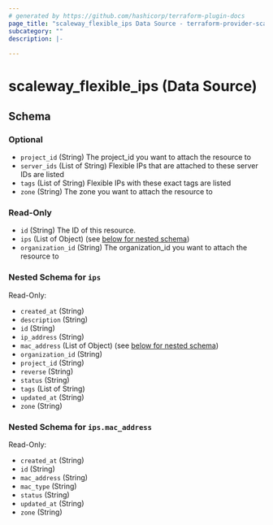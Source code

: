 ```yaml
---
# generated by https://github.com/hashicorp/terraform-plugin-docs
page_title: "scaleway_flexible_ips Data Source - terraform-provider-scaleway"
subcategory: ""
description: |-
  
---
```


# scaleway_flexible_ips (Data Source)





<!-- schema generated by tfplugindocs -->
## Schema

### Optional

- `project_id` (String) The project_id you want to attach the resource to
- `server_ids` (List of String) Flexible IPs that are attached to these server IDs are listed
- `tags` (List of String) Flexible IPs with these exact tags are listed
- `zone` (String) The zone you want to attach the resource to

### Read-Only

- `id` (String) The ID of this resource.
- `ips` (List of Object) (see [below for nested schema](#nestedatt--ips))
- `organization_id` (String) The organization_id you want to attach the resource to

<a id="nestedatt--ips"></a>
### Nested Schema for `ips`

Read-Only:

- `created_at` (String)
- `description` (String)
- `id` (String)
- `ip_address` (String)
- `mac_address` (List of Object) (see [below for nested schema](#nestedobjatt--ips--mac_address))
- `organization_id` (String)
- `project_id` (String)
- `reverse` (String)
- `status` (String)
- `tags` (List of String)
- `updated_at` (String)
- `zone` (String)

<a id="nestedobjatt--ips--mac_address"></a>
### Nested Schema for `ips.mac_address`

Read-Only:

- `created_at` (String)
- `id` (String)
- `mac_address` (String)
- `mac_type` (String)
- `status` (String)
- `updated_at` (String)
- `zone` (String)
